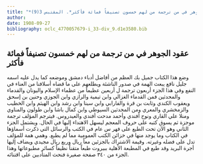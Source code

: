 ```yaml
---
title: "*مطبوعات ومخطوطات : عقود الجوهر في من ترجمة من لهم خمسون تصنيفاً فمائة فأكثر*. المقتبس 3(9)"
author: 
date: 1908-09-27
bibliography: oclc_4770057679-i_33-div_9.d1e3580.bib
---
```




##  عقود الجوهر   في  من  ترجمة من لهم  خمسون  تصنيفاً فمائة فأكثر 


 وضع هذا الكتاب جميل بك العظم من أفاضل أدباء دمشق وموضعه كما يدل عليه اسمه جليل نافع يبعث الهمة في صدور الناشئة ويطلعهم على ما قضاه أسلافنا من العناء في النفع وفي هذا الجزء  أربعون  ترجمة ل  أربعين  عظيماً من عظماء الإسلام واليونان والقدماء والمحدثين فمن القدماء الغزالي وابن تيمية والرازي وابن الجوزي وحنين بن إسحق ويعقوب الكندي وثابت بن قرة والفارابي وابن سينا وابن رشد وابن الهيثم وابن الخطيب والزمخشري والمعري ومن المحدثين السيوطي وابن كمال باشا وابن طولون والمناوي ومنلا علي القاري ونوح أفندي وأحمد مدحت أفندي والعيدروس. فيترجم المؤلف ترجمة موجزة ثم يسوق كتبه   على حروف المعجم ليسهل الاهتداء إليها في الحال. ويشتمل الجزء الثاني وهو الآن تحت الطبع على فهر س عام في الكتب والرسائل التي ذكرت أسماؤها في الكتاب وما يوجد منها في خزائن الكتب العمومية مما لم يطبع. وهمي همة للمؤلف تدل على فضله وغيرته. وقيمة الاشتراك بالجزئين معاً ريال وربع ريال مجيدي ويضاف إليها أجرة البريد وقد طبع في المطبعة الأهلية ببيروت طبعاً متقناً نظيفاً كسائر مطبوعاتها وهذا الجزء من  ٣٤٠  صفحة صغيرة فنحث المتأدبين على اقتنائه. 
